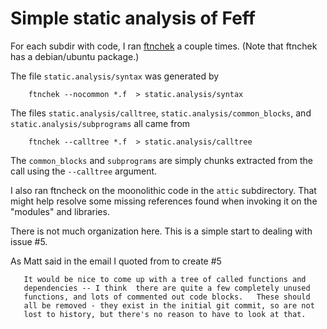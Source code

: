 # Simple static analysis of Feff

For each subdir with code, I ran
[ftnchek](http://www.dsm.fordham.edu/~ftnchek/) a couple times.  (Note
that ftnchek has a debian/ubuntu package.)

The file `static.analysis/syntax` was generated by 

        ftnchek --nocommon *.f  > static.analysis/syntax

The files `static.analysis/calltree`, `static.analysis/common_blocks`,
and `static.analysis/subprograms` all came from 

        ftnchek --calltree *.f  > static.analysis/calltree

The `common_blocks` and `subprograms` are simply chunks extracted from
the call using the `--calltree` argument.

I also ran ftncheck on the moonolithic code in the `attic`
subdirectory.  That might help resolve some missing references found
when invoking it on the "modules" and libraries.

There is not much organization here.  This is a simple start to
dealing with issue #5.

As Matt said in the email I quoted from to create #5

       It would be nice to come up with a tree of called functions and 
	   dependencies -- I think  there are quite a few completely unused 
	   functions, and lots of commented out code blocks.   These should
	   all be removed - they exist in the initial git commit, so are not
	   lost to history, but there's no reason to have to look at that.
	   
